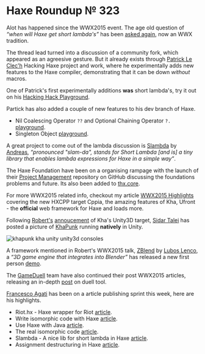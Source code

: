 [_template]: ../templates/roundup.html
[date]: / "2015-06-05 09:20:00"
[modified]: / "2015-06-05 09:20:00"
[published]: / "2015-06-05 09:20:00"
[“”]: a ""
# Haxe Roundup № 323

Alot has happened since the WWX2015 event. The age old question of
_“when will Haxe get short lambda's”_ has been [asked again][l1],
now an WWX tradition.

The thread lead turned into a discussion of a community fork, which
appeared as an agreesive gesture. But it already exists
through [Patrick Le Clec'h][tw1] Hacking Haxe project and work,
where he experimentally adds new features to the Haxe compiler,
demonstrating that it can be down _without_ macros.

One of Patrick's first experimentally additions **was** short 
lambda's, try it out on his [Hacking Hack Playground][l2].

Partick has also added a couple of new features to his dev
branch of Haxe.

- Nil Coalescing Operator `??` and Optional Chaining Operator `?.` [playground][l3].
- Singleton Object [playground][l4].

A great project to come out of the lambda discussion is [Slambda][l6]
by [Andreas][gh1], _“pronounced "slam-da", stands for Short Lambda
[and is] a tiny library that enables lambda expressions for Haxe 
in a simple way”_.

The Haxe Foundation have been on a organising rampage with the
launch of their [Project Management][l5] repository on GitHub
discussing the foundations problems and future. Its also been
added to [thx.core][l7].

For more WWX2015 related info, checkout my article [WWX2015
Highlights][l8] covering the new HXCPP target Cppia, the amazing
features of Kha, Ufront - the **official** web framework for Haxe
and loads more.

Following [Robert's][tw2] [annoucement][l9] of Kha's Unity3D target,
[Sidar Talei][tw3] has posted a picture of [KhaPunk][l10] running
**natively** in Unity.

![khapunk kha unity unity3d consoles](/img/323/khapunk.png "KhaPunk running in Unity by @Hexvalues!")

A framework mentioned in Robert's WWX2015 talk, [ZBlend][l12] by
[Lubos Lenco][tw5], a _“3D game engine that integrates into 
Blender”_ has released a new first person [demo][l13].

The [GameDuell][tw4] team have also continued their post WWX2015 
articles, releasing an in-depth [post][l11] on duell tool.

[Francesco Agati][tw6] has been on a article publishing sprint this
week, here are his highlights.

- Riot.hx - Haxe wrapper for Riot [article][l14].
- Write isomorphic code with Haxe [article][l15].
- Use Haxe with Java [article][l16].
- The real isomorphic code [article][l17].
- Slambda - A nice lib for short lambda in Haxe [article][l18].
- Assignment destructuring in Haxe [article][l19].

[gh1]: https://github.com/ciscoheat "@ciscoheat"

[tw6]: https://twitter.com/sa_su_ke "@sa_su_ke"
[tw5]: https://twitter.com/luboslenco "@luboslenco"
[tw4]: https://twitter.com/GameDuell "@GameDuell"
[tw3]: https://twitter.com/Hexvalues "@Hexvalues"
[tw2]: https://twitter.com/robdangerous "@robdangerous"
[tw1]: https://twitter.com/pleclech "@pleclech"

[l19]: https://medium.com/@sa_su_ke/assignment-destructuring-in-haxe-74fa8f28e6a4 "Assignment destructuring in Haxe"
[l18]: https://medium.com/@sa_su_ke/slambda-a-nice-lib-for-short-lambda-in-haxe-e5bfaef9c649 "Slambda - A nice lib for short lambda in Haxe"
[l17]: https://medium.com/@sa_su_ke/the-real-isomorphic-code-684d55a75995 "The real isomorphic code"
[l16]: https://medium.com/@sa_su_ke/use-haxe-with-java-7a27fe77b59b "Use Haxe with Java"
[l15]: https://medium.com/@sa_su_ke/write-isomorphic-code-with-haxe-b6f9a12654e0 "Write isomorphic code with Haxe"
[l14]: https://medium.com/@sa_su_ke/riot-hx-haxe-wrapper-for-riot-e132d3916323 "Riot.hx - Haxe wrapper for Riot"
[l13]: http://zblend.org/examples/first_person/ "ZBlend First Person Demo"
[l12]: http://zblend.org/docs/ "ZBlend.org Documentation"
[l11]: http://www.khaledgarbaya.net/duell-tool-and-environment-explained/ "Duell tool and Enviroment explained"
[l10]: https://bitbucket.org/stalei/khapunk "KhaPunk on BitBucket"
[l9]: http://haxe.io/roundups/wwx/2015/#kha "WWX2015 Kha Highlights"
[l8]: http://haxe.io/roundups/wwx/2015/ "WWX2015 Highlights"
[l7]: https://github.com/fponticelli/thx.core "thx.core on GitHub"
[l6]: https://github.com/ciscoheat/slambda "Slambda on GitHub"
[l5]: https://github.com/HaxeFoundation/Project-Management "Haxe Project Management on GitHub"
[l4]: http://hacking-haxe-dev.atouchofcode.com/#dD16f "Singleton Objects in Haxe"
[l3]: http://hacking-haxe-dev.atouchofcode.com/#B77D0 "?? and ?. operators in Haxe"
[l2]: http://hacking-haxe.atouchofcode.com/#f7599 "Short Lambdas in Haxe"
[l1]: https://github.com/HaxeFoundation/haxe/issues/4268 "Add Short Lambdas to Haxe"
